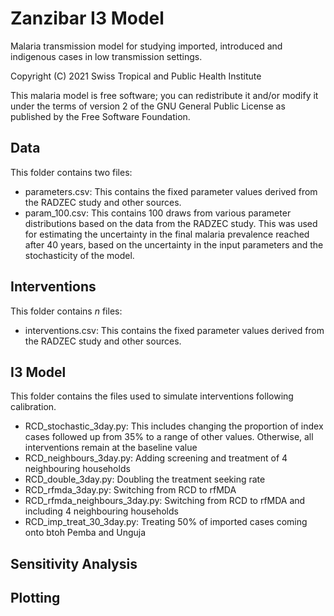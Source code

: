 # Zanzibar I3 Model
Malaria transmission model for studying imported, introduced and indigenous cases in low transmission settings.

Copyright (C) 2021 Swiss Tropical and Public Health Institute

This malaria model is free software; you can redistribute it and/or modify it under the terms of version 2 of the GNU General Public License as published by the Free Software Foundation.

## Data
This folder contains two files:
* parameters.csv: This contains the fixed parameter values derived from the RADZEC study and other sources.
* param_100.csv: This contains 100 draws from various parameter distributions based on the data from the RADZEC study. This was used for estimating the uncertainty in the final malaria prevalence reached after 40 years, based on the uncertainty in the input parameters and the stochasticity of the model.

## Interventions
This folder contains *n* files:
* interventions.csv: This contains the fixed parameter values derived from the RADZEC study and other sources.

## I3 Model
This folder contains the files used to simulate interventions following calibration.
* RCD_stochastic_3day.py: This includes changing the proportion of index cases followed up from 35% to a range of other values. Otherwise, all interventions remain at the baseline value
* RCD_neighbours_3day.py: Adding screening and treatment of 4 neighbouring households
* RCD_double_3day.py: Doubling the treatment seeking rate
* RCD_rfmda_3day.py: Switching from RCD to rfMDA
* RCD_rfmda_neighbours_3day.py: Switching from RCD to rfMDA and including 4 neighbouring households
* RCD_imp_treat_30_3day.py: Treating 50% of imported cases coming onto btoh Pemba and Unguja


## Sensitivity Analysis


## Plotting
